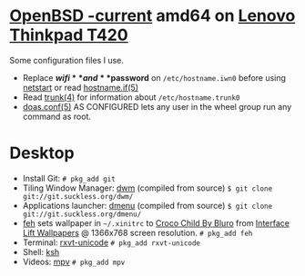 # [OpenBSD -current](https://www.openbsd.org/faq/current.html) amd64 on [Lenovo Thinkpad T420](http://shop.lenovo.com/us/en/laptops/thinkpad/t-series/t420s/)

Some configuration files I use.

* Replace **$wifi** and **$password** on `/etc/hostname.iwn0` before using [netstart](http://man.openbsd.org/netstart) or read [hostname.if(5)](http://man.openbsd.org/hostname.if)
* Read [trunk(4)](http://man.openbsd.org/trunk) for information about `/etc/hostname.trunk0`
* [doas.conf(5)](http://man.openbsd.org/doas.conf) AS CONFIGURED lets any user in the wheel group run any command as root.

# Desktop
* Install Git: ```# pkg_add git```
* Tiling Window Manager: [dwm](http://dwm.suckless.org/) (compiled from source) ```$ git clone git://git.suckless.org/dwm/```
* Applications launcher: [dmenu](http://tools.suckless.org/dmenu/) (compiled from source) ```$ git clone git://git.suckless.org/dmenu/```
* [feh](https://feh.finalrewind.org/) sets wallpaper in `~/.xinitrc` to [Croco Child By Bluro](https://interfacelift.com/wallpaper/details/3922/croco_child.html) from [Interface Lift Wallpapers](https://interfacelift.com/wallpaper/downloads/date/any/) @ 1366x768 screen resolution.
  ```# pkg_add feh```
* Terminal: [rxvt-unicode](http://software.schmorp.de/pkg/rxvt-unicode.html)
  ```# pkg_add rxvt-unicode```
* Shell: [ksh](http://man.openbsd.org/ksh)
* Videos: [mpv](https://mpv.io/)
  ```# pkg_add mpv```
